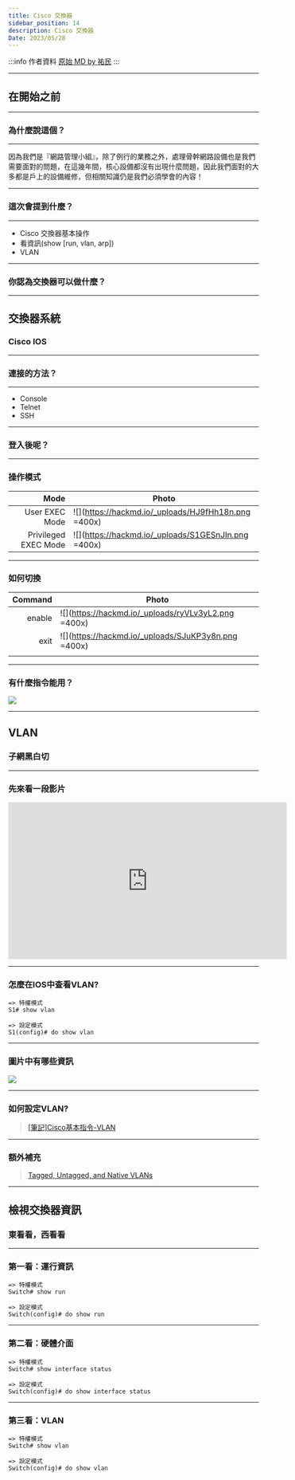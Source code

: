 ```yaml
---
title: Cisco 交換器
sidebar_position: 14
description: Cisco 交換器
Date: 2023/05/28
---
```


:::info 作者資料
[原始 MD by 祐民](https://hackmd.io/@ji03mmy18/Hye5d9JUn)
:::

---

## 在開始之前

----

### 為什麼說這個？

----

因為我們是『網路管理小組』，除了例行的業務之外，處理骨幹網路設備也是我們需要面對的問題，在這幾年間，核心設備都沒有出現什麼問題，因此我們面對的大多都是戶上的設備維修，但相關知識仍是我們必須學會的內容！

----

### 這次會提到什麼？

----

- Cisco 交換器基本操作
- 看資訊(show [run, vlan, arp])
- VLAN

----

### 你認為交換器可以做什麼？

---

## 交換器系統
### Cisco IOS

----

### 連接的方法？

----

- Console
- Telnet
- SSH

----

### 登入後呢？

----

### 操作模式

|                 Mode | Photo                                               |
| --------------------:| --------------------------------------------------- |
|       User EXEC Mode | ![](https://hackmd.io/_uploads/HJ9fHh18n.png =400x) |
| Privileged EXEC Mode | ![](https://hackmd.io/_uploads/S1GESnJIn.png =400x) |

----

### 如何切換

| Command | Photo                                               |
| -------:| --------------------------------------------------- |
|  enable | ![](https://hackmd.io/_uploads/ryVLv3yL2.png =400x) |
|    exit | ![](https://hackmd.io/_uploads/SJuKP3y8n.png =400x) |
|         |                                                     |

----

### 有什麼指令能用？

![](https://hackmd.io/_uploads/ryQy_hkLn.png)

---

## VLAN
### 子網黑白切

----

### 先來看一段影片

<iframe width="560" height="315" src="https://www.youtube.com/embed/UKMqLrvY6eg?start=74" title="YouTube video player" frameborder="0" allow="accelerometer; autoplay; clipboard-write; encrypted-media; gyroscope; picture-in-picture; web-share" allowfullscreen></iframe>

----

### 怎麼在IOS中查看VLAN?

```
=> 特權模式
S1# show vlan

=> 設定模式
S1(config)# do show vlan
```

----

### 圖片中有哪些資訊

![](https://hackmd.io/_uploads/rkWtt_eI3.png)

----

### 如何設定VLAN?

> [[筆記]Cisco基本指令-VLAN](https://david50.pixnet.net/blog/post/45244986-%5B%E7%AD%86%E8%A8%98%5Dcisco%E5%9F%BA%E6%9C%AC%E6%8C%87%E4%BB%A4-vlan)

----

### 額外補充

> [Tagged, Untagged, and Native VLANs](https://networkdirection.net/articles/network-theory/taggeduntaggedandnativevlans/)

---

## 檢視交換器資訊
### 東看看，西看看

----

### 第一看：運行資訊

```
=> 特權模式
Switch# show run

=> 設定模式
Switch(config)# do show run
```

----

### 第二看：硬體介面

```
=> 特權模式
Switch# show interface status

=> 設定模式
Switch(config)# do show interface status
```

----

### 第三看：VLAN

```
=> 特權模式
Switch# show vlan

=> 設定模式
Switch(config)# do show vlan
```
